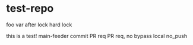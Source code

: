 # test-repo

foo var
after lock
hard lock

this is a test!
main-feeder commit
PR req
PR req, no bypass
local no_push
